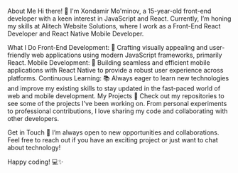 About Me
Hi there! 👋 I'm Xondamir Mo'minov, a 15-year-old front-end developer with a keen interest in JavaScript and React. Currently, I’m honing my skills at Alitech Website Solutions, where I work as a Front-End React Developer and React Native Mobile Developer.

What I Do
Front-End Development: 🎨 Crafting visually appealing and user-friendly web applications using modern JavaScript frameworks, primarily React.
Mobile Development: 📱 Building seamless and efficient mobile applications with React Native to provide a robust user experience across platforms.
Continuous Learning: 📚 Always eager to learn new technologies and improve my existing skills to stay updated in the fast-paced world of web and mobile development.
My Projects
🚀 Check out my repositories to see some of the projects I’ve been working on. From personal experiments to professional contributions, I love sharing my code and collaborating with other developers.

Get in Touch
🤝 I’m always open to new opportunities and collaborations. Feel free to reach out if you have an exciting project or just want to chat about technology!

Happy coding! 💻✨
